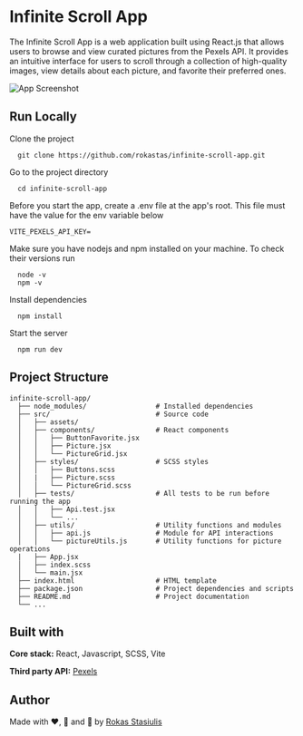 # Infinite Scroll App

The Infinite Scroll App is a web application built using React.js that allows users to browse and view curated pictures from the Pexels API. It provides an intuitive interface for users to scroll through a collection of high-quality images, view details about each picture, and favorite their preferred ones.


![App Screenshot](src/assets/Screenshot.png)


## Run Locally

Clone the project

```
  git clone https://github.com/rokastas/infinite-scroll-app.git
```

Go to the project directory

```
  cd infinite-scroll-app
```

Before you start the app, create a .env file at the app's root. This file must have the value for the env variable below

```
VITE_PEXELS_API_KEY=
```

Make sure you have nodejs and npm installed on your machine. To check their versions run

```
  node -v
  npm -v
```


Install dependencies

```
  npm install
```

Start the server

```
  npm run dev
```


## Project Structure
```
infinite-scroll-app/
  ├── node_modules/                 # Installed dependencies
  ├── src/                          # Source code
  │   ├── assets/
  │   ├── components/               # React components
  │   │   ├── ButtonFavorite.jsx
  │   │   ├── Picture.jsx
  │   │   └── PictureGrid.jsx
  │   ├── styles/                   # SCSS styles
  │   │   ├── Buttons.scss
  │   |   ├── Picture.scss
  │   │   └── PictureGrid.scss
  │   ├── tests/                    # All tests to be run before running the app
  │   │   ├── Api.test.jsx
  │   │   └── ...
  │   ├── utils/                    # Utility functions and modules
  │   │   ├── api.js                # Module for API interactions
  │   │   └── pictureUtils.js       # Utility functions for picture operations
  |   ├── App.jsx
  │   ├── index.scss
  │   └── main.jsx
  ├── index.html                    # HTML template
  ├── package.json                  # Project dependencies and scripts
  ├── README.md                     # Project documentation
  └── ...

```


## Built with

**Core stack:** React, Javascript, SCSS, Vite

**Third party API:** [Pexels](https://www.pexels.com/api/documentation/#photos-curated)


## Author

Made with ❤️, 🍵 and 🥵 by [Rokas Stasiulis](https://github.com/rokastas)
